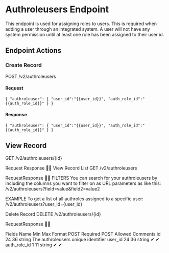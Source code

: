 # Authroleusers Endpoint
This endpoint is used for assigning roles to users. This is required when adding a user through an integrated system. A user will not have any system permission until at least one role has been assigned to their user id.

## Endpoint Actions
### Create Record
POST /v2/authroleusers

#### Request
`{
    "authroleuser": {
        "user_id":"{{user_id}}",
        "auth_role_id":"{{auth_role_id}}"
    }
}
`

#### Response
`{
    "authroleuser": {
        "user_id":"{{user_id}}",
        "auth_role_id":"{{auth_role_id}}"
    }
}
`
## View Record
GET /v2/authroleusers/{id}

Request
Response

View Record List
GET /v2/authroleusers

RequestResponse

FILTERS
You can search for your authroleusers by including the columns you want to filter on as URL parameters as like this:
/v2/authroleusers?field=value&field2=value2

EXAMPLE
To get a list of all authroles assigned to a specific user:
/v2/authroleusers?user_id={user_id}

Delete Record
DELETE /v2/authroleusers/{id}

RequestResponse

 

Fields
Name	Min	Max	Format	POST Required	POST Allowed	Comments
id	24	36	string	 	 	The authroleusers unique identifier
user_id	24	36	string	✔	✔	 
auth_role_id	1	11	string	✔	✔	 
